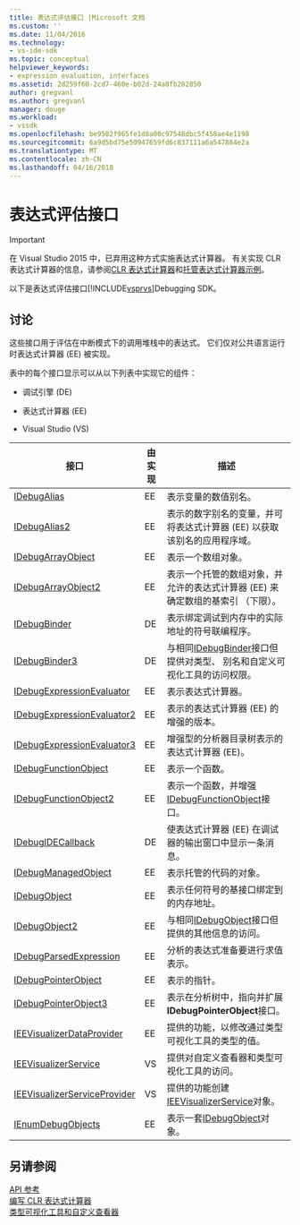 ```yaml
---
title: 表达式评估接口 |Microsoft 文档
ms.custom: ''
ms.date: 11/04/2016
ms.technology:
- vs-ide-sdk
ms.topic: conceptual
helpviewer_keywords:
- expression evaluation, interfaces
ms.assetid: 2d259f60-2cd7-460e-b02d-24a8fb202850
author: gregvanl
ms.author: gregvanl
manager: douge
ms.workload:
- vssdk
ms.openlocfilehash: be9582f965fe1d8a00c97548dbc5f458ae4e1198
ms.sourcegitcommit: 6a9d5bd75e50947659fd6c837111a6a547884e2a
ms.translationtype: MT
ms.contentlocale: zh-CN
ms.lasthandoff: 04/16/2018
---
```

# <a name="expression-evaluation-interfaces"></a>表达式评估接口
> [!IMPORTANT]
>  在 Visual Studio 2015 中，已弃用这种方式实施表达式计算器。 有关实现 CLR 表达式计算器的信息，请参阅[CLR 表达式计算器](https://github.com/Microsoft/ConcordExtensibilitySamples/wiki/CLR-Expression-Evaluators)和[托管表达式计算器示例](https://github.com/Microsoft/ConcordExtensibilitySamples/wiki/Managed-Expression-Evaluator-Sample)。  
  
 以下是表达式评估接口[!INCLUDE[vsprvs](../../../code-quality/includes/vsprvs_md.md)]Debugging SDK。  
  
## <a name="discussion"></a>讨论  
 这些接口用于评估在中断模式下的调用堆栈中的表达式。 它们仅对公共语言运行时表达式计算器 (EE) 被实现。  
  
 表中的每个接口显示可以从以下列表中实现它的组件：  
  
-   调试引擎 (DE)  
  
-   表达式计算器 (EE)  
  
-   Visual Studio (VS)  
  
|接口|由实现|描述|  
|---------------|--------------------|-----------------|  
|[IDebugAlias](../../../extensibility/debugger/reference/idebugalias.md)|EE|表示变量的数值别名。|  
|[IDebugAlias2](../../../extensibility/debugger/reference/idebugalias2.md)|EE|表示的数字别名的变量，并可将表达式计算器 (EE) 以获取该别名的应用程序域。|  
|[IDebugArrayObject](../../../extensibility/debugger/reference/idebugarrayobject.md)|EE|表示一个数组对象。|  
|[IDebugArrayObject2](../../../extensibility/debugger/reference/idebugarrayobject2.md)|EE|表示一个托管的数组对象，并允许的表达式计算器 (EE) 来确定数组的基索引 （下限）。|  
|[IDebugBinder](../../../extensibility/debugger/reference/idebugbinder.md)|DE|表示绑定调试到内存中的实际地址的符号联编程序。|  
|[IDebugBinder3](../../../extensibility/debugger/reference/idebugbinder3.md)|DE|与相同[IDebugBinder](../../../extensibility/debugger/reference/idebugbinder.md)接口但提供对类型、 别名和自定义可视化工具的访问权限。|  
|[IDebugExpressionEvaluator](../../../extensibility/debugger/reference/idebugexpressionevaluator.md)|EE|表示表达式计算器。|  
|[IDebugExpressionEvaluator2](../../../extensibility/debugger/reference/idebugexpressionevaluator2.md)|EE|表示的表达式计算器 (EE) 的增强的版本。|  
|[IDebugExpressionEvaluator3](../../../extensibility/debugger/reference/idebugexpressionevaluator3.md)|EE|增强型的分析器目录树表示的表达式计算器 (EE)。|  
|[IDebugFunctionObject](../../../extensibility/debugger/reference/idebugfunctionobject.md)|EE|表示一个函数。|  
|[IDebugFunctionObject2](../../../extensibility/debugger/reference/idebugfunctionobject2.md)|EE|表示一个函数，并增强[IDebugFunctionObject](../../../extensibility/debugger/reference/idebugfunctionobject.md)接口。|  
|[IDebugIDECallback](../../../extensibility/debugger/reference/idebugidecallback.md)|DE|使表达式计算器 (EE) 在调试器的输出窗口中显示一条消息。|  
|[IDebugManagedObject](../../../extensibility/debugger/reference/idebugmanagedobject.md)|EE|表示托管的代码的对象。|  
|[IDebugObject](../../../extensibility/debugger/reference/idebugobject.md)|EE|表示任何符号的基接口绑定到的内存地址。|  
|[IDebugObject2](../../../extensibility/debugger/reference/idebugobject2.md)|EE|与相同[IDebugObject](../../../extensibility/debugger/reference/idebugobject.md)接口但提供的其他信息的访问。|  
|[IDebugParsedExpression](../../../extensibility/debugger/reference/idebugparsedexpression.md)|EE|分析的表达式准备要进行求值表示。|  
|[IDebugPointerObject](../../../extensibility/debugger/reference/idebugpointerobject.md)|EE|表示的指针。|  
|[IDebugPointerObject3](../../../extensibility/debugger/reference/idebugpointerobject3.md)|EE|表示在分析树中，指向并扩展**IDebugPointerObject**接口。|  
|[IEEVisualizerDataProvider](../../../extensibility/debugger/reference/ieevisualizerdataprovider.md)|EE|提供的功能，以修改通过类型可视化工具的类型的值。|  
|[IEEVisualizerService](../../../extensibility/debugger/reference/ieevisualizerservice.md)|VS|提供对自定义查看器和类型可视化工具的访问。|  
|[IEEVisualizerServiceProvider](../../../extensibility/debugger/reference/ieevisualizerserviceprovider.md)|VS|提供的功能创建[IEEVisualizerService](../../../extensibility/debugger/reference/ieevisualizerservice.md)对象。|  
|[IEnumDebugObjects](../../../extensibility/debugger/reference/ienumdebugobjects.md)|EE|表示一套[IDebugObject](../../../extensibility/debugger/reference/idebugobject.md)对象。|  
  
## <a name="see-also"></a>另请参阅  
 [API 参考](../../../extensibility/debugger/reference/api-reference-visual-studio-debugging.md)   
 [编写 CLR 表达式计算器](../../../extensibility/debugger/writing-a-common-language-runtime-expression-evaluator.md)   
 [类型可视化工具和自定义查看器](../../../extensibility/debugger/type-visualizer-and-custom-viewer.md)